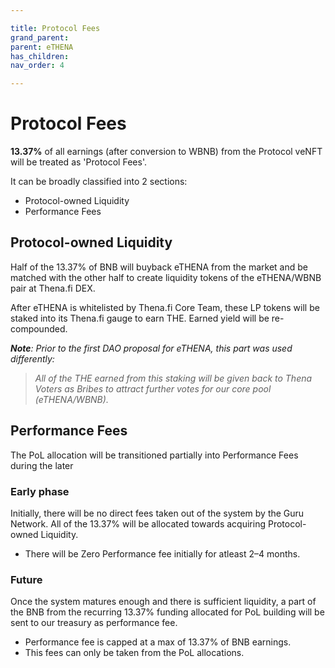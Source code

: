 ```yaml
---

title: Protocol Fees
grand_parent:
parent: eTHENA
has_children:
nav_order: 4

---
```


# Protocol Fees
**13.37%** of all earnings (after conversion to WBNB) from the Protocol veNFT will be treated as 'Protocol Fees'.

It can be broadly classified into 2 sections:
- Protocol-owned Liquidity
- Performance Fees

## Protocol-owned Liquidity
Half of the 13.37% of BNB will buyback eTHENA from the market and be matched with the other half to create liquidity tokens of the eTHENA/WBNB pair at Thena.fi DEX.

After eTHENA is whitelisted by Thena.fi Core Team, these LP tokens will be staked into its Thena.fi gauge to earn THE. Earned yield will be re-compounded.

***Note**: Prior to the first DAO proposal for eTHENA, this part was used differently:*
> *All of the THE earned from this staking will be given back to Thena Voters as Bribes to attract further votes for our core pool (eTHENA/WBNB).*




## Performance Fees
The PoL allocation will be transitioned partially into Performance Fees during the later


### Early phase
Initially, there will be no direct fees taken out of the system by the Guru Network. All of the 13.37% will be allocated towards acquiring Protocol-owned Liquidity.
- There will be Zero Performance fee initially for atleast 2–4 months.

### Future
Once the system matures enough and there is sufficient liquidity, a part of the BNB from the recurring 13.37% funding allocated for PoL building will be sent to our treasury as performance fee.
- Performance fee is capped at a max of 13.37% of BNB earnings.
- This fees can only be taken from the PoL allocations.